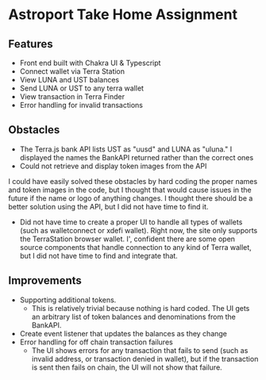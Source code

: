 # Astroport Take Home Assignment

## Features
* Front end built with Chakra UI & Typescript
* Connect wallet via Terra Station
* View LUNA and UST balances
* Send LUNA or UST to any terra wallet
* View transaction in Terra Finder
* Error handling for invalid transactions

## Obstacles

* The Terra.js bank API lists UST as "uusd" and LUNA as "uluna." I displayed the names the BankAPI returned rather than the correct ones
* Could not retrieve and display token images from the API

I could have easily solved these obstacles by hard coding the proper names and token images in the code, but I thought that would cause issues in the future if the name or logo of anything changes. I thought there should be a better solution using the API, but I did not have time to find it. 

* Did not have time to create a proper UI to handle all types of wallets (such as walletconnect or xdefi wallet). Right now, the site only supports the TerraStation browser wallet. I', confident there are some open source components that handle connection to any kind of Terra wallet, but I did not have time to find and integrate that. 
## Improvements

* Supporting additional tokens.
	* This is relatively trivial because nothing is hard coded. The UI gets an arbitrary list of token balances and denominations from the BankAPI. 
* Create event listener that updates the balances as they change
* Error handling for off chain transaction failures	
	* The UI shows errors for any transaction that fails to send (such as invalid address, or transaction denied in wallet), but if the transaction is sent then fails on chain, the UI will not show that failure. 